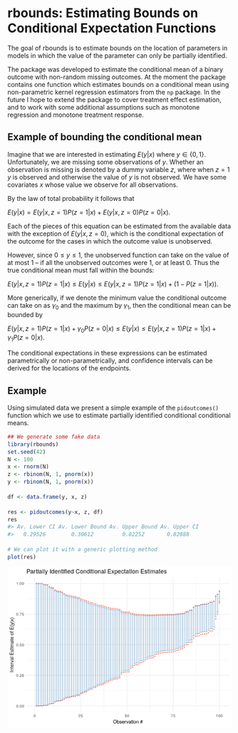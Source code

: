 <!-- README.md is generated from README.Rmd. Please edit that file -->
rbounds: Estimating Bounds on Conditional Expectation Functions
===============================================================

The goal of rbounds is to estimate bounds on the location of parameters
in models in which the value of the parameter can only be partially
identified.

The package was developed to estimate the conditional mean of a binary
outcome with non-random missing outcomes. At the moment the package
contains one function which estimates bounds on a conditional mean using
non-parametric kernel regression estimators from the `np` package. In
the future I hope to extend the package to cover treatment effect
estimation, and to work with some additional assumptions such as
monotone regression and monotone treatment response.

Example of bounding the conditional mean
----------------------------------------

Imagine that we are interested in estimating *E*(*y*\|*x*) where
*y* ∈ {0, 1}. Unfortunately, we are missing some observations of *y*.
Whether an observation is missing is denoted by a dummy variable *z*,
where when *z* = 1 *y* is observed and otherwise the value of *y* is not
observed. We have some covariates *x* whose value we observe for all
observations.

By the law of total probability it follows that

*E*(*y*\|*x*) = *E*(*y*\|*x*, *z* = 1)*P*(*z* = 1\|*x*) + *E*(*y*\|*x*, *z* = 0)*P*(*z* = 0\|*x*).

Each of the pieces of this equation can be estimated from the available
data with the exception of *E*(*y*\|*x*, *z* = 0), which is the
conditional expectation of the outcome for the cases in which the
outcome value is unobserved.

However, since 0 ≤ *y* ≤ 1, the unobserved function can take on the
value of at most 1 – if all the unobserved outcomes were 1, or at least
0. Thus the true conditional mean must fall within the bounds:

*E*(*y*\|*x*, *z* = 1)*P*(*z* = 1\|*x*) ≤ *E*(*y*\|*x*) ≤ *E*(*y*\|*x*, *z* = 1)*P*(*z* = 1\|*x*) + (1 − *P*(*z* = 1\|*x*)).

More generically, if we denote the minimum value the conditional outcome
can take on as *γ*<sub>0</sub> and the maximum by *γ*<sub>1</sub>, then
the conditional mean can be bounded by

*E*(*y*\|*x*, *z* = 1)*P*(*z* = 1\|*x*) + *γ*<sub>0</sub>*P*(*z* = 0\|*x*) ≤ *E*(*y*\|*x*) ≤ *E*(*y*\|*x*, *z* = 1)*P*(*z* = 1\|*x*) + *γ*<sub>1</sub>*P*(*z* = 0\|*x*).

The conditional expectations in these expressions can be estimated
parametrically or non-parametrically, and confidence intervals can be
derived for the locations of the endpoints.

Example
-------

Using simulated data we present a simple example of the `pidoutcomes()`
function which we use to estimate partially identified conditional
conditional means.

``` r
## We generate some fake data
library(rbounds)
set.seed(42)
N <- 100
x <- rnorm(N)
z <- rbinom(N, 1, pnorm(x))
y <- rbinom(N, 1, pnorm(x))

df <- data.frame(y, x, z)

res <- pidoutcomes(y~x, z, df)
res
#> Av. Lower CI Av. Lower Bound Av. Upper Bound Av. Upper CI
#>   0.29526        0.30612         0.82252       0.82888

# We can plot it with a generic plotting method
plot(res)
```

![](README-example-1.png)

